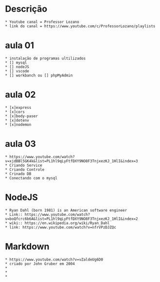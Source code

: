 # Descrição
    * Youtube canal = Professor Lozano
    * link do canal = https://www.youtube.com/c/ProfessorLozano/playlists
# aula 01
    * instalação de programas ultilizados
    * [] mysql
    * [] nodeJS
    * [] vscode
    * [] workbanch ou [] phpMyAdmin
# aula 02
    * [x]express 
    * [x]cors
    * [x]body-paser
    * [x]dotenv
    * [x]nodemon
# aula 03
    * https://www.youtube.com/watch?v=xjdBBl5GK4k&list=PL1hl9qLyFtfDXY9NO8F3TnjxezKJ_1HlI&index=3
    * Criando Service
    * Criando Controle
    * Crinado DB
    * Conectando com o mysql
# NodeJS
    * Ryan Dahl (born 1981) is an American software engineer
    * Link:: https://www.youtube.com/watch?v=boQfcrc6b6A&list=PL1hl9qLyFtfDXY9NO8F3TnjxezKJ_1HlI&index=2
    * wiki:: https://en.wikipedia.org/wiki/Ryan_Dahl
    * link: https://www.youtube.com/watch?v=nfrVPzDJZQc
# Markdown
    * https://www.youtube.com/watch?v=vZaldeUg6D0
    * criado por John Gruber em 2004
    * 
    * 
    * 